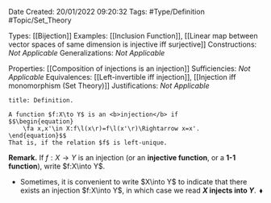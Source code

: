 <div class="topSpace"></div>

Date Created: 20/01/2022 09:20:32
Tags: #Type/Definition #Topic/Set_Theory

Types: [[Bijection]]
Examples: [[Inclusion Function]], [[Linear map between vector spaces of same dimension is injective iff surjective]]
Constructions: <i>Not Applicable</i>
Generalizations: <i>Not Applicable</i>

Properties: [[Composition of injections is an injection]]
Sufficiencies: <i>Not Applicable</i>
Equivalences: [[Left-invertible iff injection]], [[Injection iff monomorphism (Set Theory)]]
Justifications: <i>Not Applicable</i>

``` ad-Definition
title: Definition.

A function $f:X\to Y$ is an <b>injection</b> if
$$\begin{equation}
    \fa x,x'\in X:f\l(x\r)=f\l(x'\r)\Rightarrow x=x'.
\end{equation}$$
That is, if the relation $f$ is left-unique.

```

<b>Remark.</b> If $f:X\to Y$ is an injection (or an <b>injective function</b>, or a <b>1-1 function</b>), write $f:X\into Y$.
* Sometimes, it is convenient to write $X\into Y$ to indicate that there exists an injection $f:X\into Y$, in which case we read <b>$X$ injects into $Y$</b>.<span style="float:right;">$\blacklozenge$</span>
